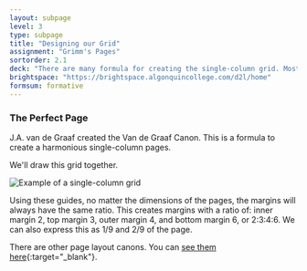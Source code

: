 ```yaml
---
layout: subpage
level: 3
type: subpage
title: "Designing our Grid"
assignment: "Grimm's Pages"
sortorder: 2.1
deck: "There are many formula for creating the single-column grid. Most of them are trash, myths. There are others which are actually useful. The first is the Van de Graaf Canon. Let's dive in!"
brightspace: "https://brightspace.algonquincollege.com/d2l/home"
formsum: formative
---
```

### The Perfect Page 

J.A. van de Graaf created the Van de Graaf Canon. This is a formula to create a harmonious single-column pages.

We'll draw this grid together.

![Example of a single-column grid]({{site.url}}/svg/van-de-graaf-canon.svg "Example of a single-column grid")

Using these guides, no matter the dimensions of the pages, the margins will always have the same ratio. This creates margins with a ratio of: inner margin 2, top margin 3, outer margin 4, and bottom margin 6, or 2:3:4:6. We can also express this as 1/9 and 2/9 of the page.

There are other page layout canons. You can [see them here](https://en.wikipedia.org/wiki/Canons_of_page_construction){:target="_blank"}.